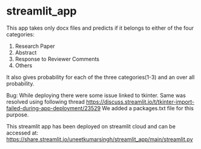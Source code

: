 # streamlit_app
This app takes only docx files and predicts if it belongs to either of the four categories:
1. Research Paper
2. Abstract
3. Response to Reviewer Comments 
4. Others

It also gives probability for each of the three categories(1-3) and an over all probability. 

Bug:
While deploying there were some issue linked to tkinter. Same was resolved using following thread
https://discuss.streamlit.io/t/tkinter-import-failed-during-app-deployment/23529
We added a packages.txt file for this purpose. 

This streamlit app has been deployed on streamlit cloud and can be accessed at:
https://share.streamlit.io/uneetkumarsingh/streamlit_app/main/streamlit.py 
